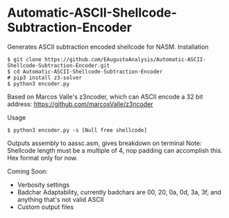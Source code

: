 # Automatic-ASCII-Shellcode-Subtraction-Encoder
Generates ASCII subtraction encoded shellcode for NASM.
Installation
```
$ git clone https://github.com/EAugustoAnalysis/Automatic-ASCII-Shellcode-Subtraction-Encoder.git
$ cd Automatic-ASCII-Shellcode-Subtraction-Encoder
# pip3 install z3-solver
$ python3 encoder.py
```
Based on Marcos Valle's z3ncoder, which can ASCII encode a 32 bit address:
https://github.com/marcosValle/z3ncoder

Usage
```
$ python3 encoder.py -s [Null free shellcode]
```
Outputs assembly to aassc.asm, gives breakdown on terminal
Note: Shellcode length must be a multiple of 4, nop padding can accomplish this. Hex format only for now.

Coming Soon:
- Verbosity settings
- Badchar Adaptability, currently badchars are 00, 20, 0a, 0d, 3a, 3f, and anything that's not valid ASCII
- Custom output files
